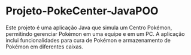 # Projeto-PokeCenter-JavaPOO
Este projeto é uma aplicação Java que simula um Centro Pokémon, permitindo gerenciar Pokémon em uma equipe e em um PC. A aplicação inclui funcionalidades para cura de Pokémon e armazenamento de Pokémon em diferentes caixas.

